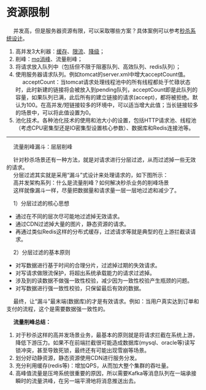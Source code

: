 


# 资源限制  
<!-- 
高并发架构系列：什么是流量削峰？如何解决秒杀业务的削峰场景
https://blog.csdn.net/m0_37125796/article/details/88833419
-->
&emsp; 并发高，但是服务器资源有限，可以采取哪些方案？具体案例可以参考[秒杀系统设计](/docs/system/seckill.md)。    
1. 高并发3大利器：[缓存](/docs/cache/Cache.md)、[限流](/docs/microService/thinking/CurrentLimiting.md)、[降级](/docs/microService/thinking/Demotion.md)；
2. 削峰：[mq消峰](/docs/microService/mq/mq.md)、流量削峰；
3. 将请求放入队列中（包括但不限于阻塞队列、高效队列、redis队列）；  
4. 使用服务器请求队列。例如tomcat的server.xml中增大acceptCount值。  
&emsp; acceptCount：当tomcat请求处理线程池中的所有线程都处于忙碌状态时，此时新建的链接将会被放入到pending队列，acceptCount即是此队列的容量，如果队列已满，此后所有的建立链接的请求(accept)，都将被拒绝。默认为100。在高并发/短链接较多的环境中，可以适当增大此值；当长链接较多的场景中，可以将此值设置为0。  
5. 池化技术。各种池化技术的使用和池大小的设置，包括HTTP请求池、线程池（考虑CPU密集型还是IO密集型设置核心参数）、数据库和Redis连接池等。    



--------------


&emsp; 流量削峰漏斗：层层削峰   

&emsp; 针对秒杀场景还有一种方法，就是对请求进行分层过滤，从而过滤掉一些无效的请求。  
&emsp; 分层过滤其实就是采用“漏斗”式设计来处理请求的，如下图所示：  
&emsp; 高并发架构系列：什么是流量削峰？如何解决秒杀业务的削峰场景  
&emsp; 这样就像漏斗一样，尽量把数据量和请求量一层一层地过滤和减少了。  

&emsp; 1）分层过滤的核心思想  
 
* 通过在不同的层次尽可能地过滤掉无效请求。
* 通过CDN过滤掉大量的图片，静态资源的请求。
* 再通过类似Redis这样的分布式缓存，过滤请求等就是典型的在上游拦截读请求。

&emsp; 2）分层过滤的基本原则  

* 对写数据进行基于时间的合理分片，过滤掉过期的失效请求。
* 对写请求做限流保护，将超出系统承载能力的请求过滤掉。
* 涉及到的读数据不做强一致性校验，减少因为一致性校验产生瓶颈的问题。
* 对写数据进行强一致性校验，只保留最后有效的数据。

&emsp; 最终，让“漏斗”最末端(数据库)的才是有效请求。例如：当用户真实达到订单和支付的流程，这个是需要数据强一致性的。  


&emsp; **流量削峰总结：**  

1. 对于秒杀这样的高并发场景业务，最基本的原则就是将请求拦截在系统上游，降低下游压力。如果不在前端拦截很可能造成数据库(mysql、oracle等)读写锁冲突，甚至导致死锁，最终还有可能出现雪崩等场景。  
2. 划分好动静资源，静态资源使用CDN进行服务分发。  
3. 充分利用缓存(redis等)：增加QPS，从而加大整个集群的吞吐量。  
4. 高峰值流量是压垮系统很重要的原因，所以需要Kafka等消息队列在一端承接瞬时的流量洪峰，在另一端平滑地将消息推送出去。  